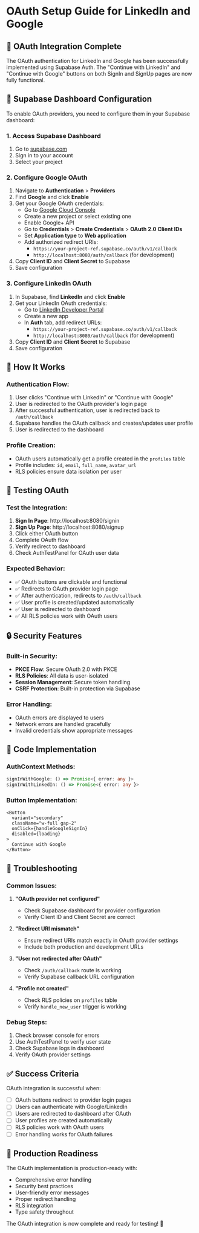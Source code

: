 # OAuth Setup Guide for LinkedIn and Google

## 🎯 **OAuth Integration Complete**

The OAuth authentication for LinkedIn and Google has been successfully implemented using Supabase Auth. The "Continue with LinkedIn" and "Continue with Google" buttons on both SignIn and SignUp pages are now fully functional.

## 🔧 **Supabase Dashboard Configuration**

To enable OAuth providers, you need to configure them in your Supabase dashboard:

### **1. Access Supabase Dashboard**
1. Go to [supabase.com](https://supabase.com)
2. Sign in to your account
3. Select your project

### **2. Configure Google OAuth**
1. Navigate to **Authentication** > **Providers**
2. Find **Google** and click **Enable**
3. Get your Google OAuth credentials:
   - Go to [Google Cloud Console](https://console.cloud.google.com/)
   - Create a new project or select existing one
   - Enable Google+ API
   - Go to **Credentials** > **Create Credentials** > **OAuth 2.0 Client IDs**
   - Set **Application type** to **Web application**
   - Add authorized redirect URIs:
     - `https://your-project-ref.supabase.co/auth/v1/callback`
     - `http://localhost:8080/auth/callback` (for development)
4. Copy **Client ID** and **Client Secret** to Supabase
5. Save configuration

### **3. Configure LinkedIn OAuth**
1. In Supabase, find **LinkedIn** and click **Enable**
2. Get your LinkedIn OAuth credentials:
   - Go to [LinkedIn Developer Portal](https://www.linkedin.com/developers/)
   - Create a new app
   - In **Auth** tab, add redirect URLs:
     - `https://your-project-ref.supabase.co/auth/v1/callback`
     - `http://localhost:8080/auth/callback` (for development)
3. Copy **Client ID** and **Client Secret** to Supabase
4. Save configuration

## 🚀 **How It Works**

### **Authentication Flow:**
1. User clicks "Continue with LinkedIn" or "Continue with Google"
2. User is redirected to the OAuth provider's login page
3. After successful authentication, user is redirected back to `/auth/callback`
4. Supabase handles the OAuth callback and creates/updates user profile
5. User is redirected to the dashboard

### **Profile Creation:**
- OAuth users automatically get a profile created in the `profiles` table
- Profile includes: `id`, `email`, `full_name`, `avatar_url`
- RLS policies ensure data isolation per user

## 🧪 **Testing OAuth**

### **Test the Integration:**
1. **Sign In Page**: http://localhost:8080/signin
2. **Sign Up Page**: http://localhost:8080/signup
3. Click either OAuth button
4. Complete OAuth flow
5. Verify redirect to dashboard
6. Check AuthTestPanel for OAuth user data

### **Expected Behavior:**
- ✅ OAuth buttons are clickable and functional
- ✅ Redirects to OAuth provider login page
- ✅ After authentication, redirects to `/auth/callback`
- ✅ User profile is created/updated automatically
- ✅ User is redirected to dashboard
- ✅ All RLS policies work with OAuth users

## 🔒 **Security Features**

### **Built-in Security:**
- **PKCE Flow**: Secure OAuth 2.0 with PKCE
- **RLS Policies**: All data is user-isolated
- **Session Management**: Secure token handling
- **CSRF Protection**: Built-in protection via Supabase

### **Error Handling:**
- OAuth errors are displayed to users
- Network errors are handled gracefully
- Invalid credentials show appropriate messages

## 📝 **Code Implementation**

### **AuthContext Methods:**
```typescript
signInWithGoogle: () => Promise<{ error: any }>
signInWithLinkedIn: () => Promise<{ error: any }>
```

### **Button Implementation:**
```tsx
<Button 
  variant="secondary" 
  className="w-full gap-2"
  onClick={handleGoogleSignIn}
  disabled={loading}
>
  Continue with Google
</Button>
```

## 🐛 **Troubleshooting**

### **Common Issues:**

1. **"OAuth provider not configured"**
   - Check Supabase dashboard for provider configuration
   - Verify Client ID and Client Secret are correct

2. **"Redirect URI mismatch"**
   - Ensure redirect URIs match exactly in OAuth provider settings
   - Include both production and development URLs

3. **"User not redirected after OAuth"**
   - Check `/auth/callback` route is working
   - Verify Supabase callback URL configuration

4. **"Profile not created"**
   - Check RLS policies on `profiles` table
   - Verify `handle_new_user` trigger is working

### **Debug Steps:**
1. Check browser console for errors
2. Use AuthTestPanel to verify user state
3. Check Supabase logs in dashboard
4. Verify OAuth provider settings

## ✅ **Success Criteria**

OAuth integration is successful when:
- [ ] OAuth buttons redirect to provider login pages
- [ ] Users can authenticate with Google/LinkedIn
- [ ] Users are redirected to dashboard after OAuth
- [ ] User profiles are created automatically
- [ ] RLS policies work with OAuth users
- [ ] Error handling works for OAuth failures

## 🚀 **Production Readiness**

The OAuth implementation is production-ready with:
- Comprehensive error handling
- Security best practices
- User-friendly error messages
- Proper redirect handling
- RLS integration
- Type safety throughout

The OAuth integration is now complete and ready for testing! 🎉
